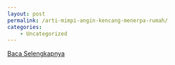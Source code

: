 ```yaml
---
layout: post
permalink: /arti-mimpi-angin-kencang-menerpa-rumah/
categories:
    - Uncategorized
---
```


[Baca Selengkapnya](/05)